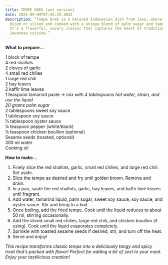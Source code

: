 ```yaml
---
title: TEMPE OREK (wet version)
date: 2024-09-09T07:55:29.384Z
description: “Tempe Orek is a beloved Indonesian dish from Java, where tempe is
  diced or sliced and cooked with a unique blend of palm sugar and tamarind.
  It’s a flavorful, savory classic that captures the heart of traditional
  Javanese cuisine.”
---
```

**What to prepare...**

1 block of tempe\
4 red shallots\
2 cloves of garlic\
4 small red chilies\
1 large red chili\
2 bay leaves\
2 kaffir lime leaves\
1 teaspoon tamarind paste → *mix with 4 tablespoons hot water, strain, and use the liquid*\
*20 grams palm sugar*\
2 tablespoons sweet soy sauce\
1 tablespoon soy sauce\
½ tablespoon oyster sauce\
¼ teaspoon pepper (white/black)\
¼ teaspoon chicken bouillon (optional)\
Sesame seeds (toasted, optional)\
300 ml water\
Cooking oil

**How to make...**

1. Finely slice the red shallots, garlic, small red chilies, and large red chili. Set aside.
2. Slice the tempe as desired and fry until golden brown. Remove and drain.
3. In a pan, sauté the red shallots, garlic, bay leaves, and kaffir lime leaves until fragrant.
4. Add water, tamarind liquid, palm sugar, sweet soy sauce, soy sauce, and oyster sauce. Stir and bring to a boil.
5. Once boiling, add the fried tempe. Cook until the liquid reduces to about 50 ml, stirring occasionally.
6. Add the sliced small red chilies, large red chili, and chicken bouillon (if using). Cook until the liquid evaporates completely.
7. Sprinkle with toasted sesame seeds if desired, stir, and turn off the heat.
8. Serve and enjoy!

*This recipe transforms classic tempe into a deliciously tangy and spicy treat that’s packed with flavor! Perfect for adding a bit of zest to your meal. Enjoy your tastilicious creation!*